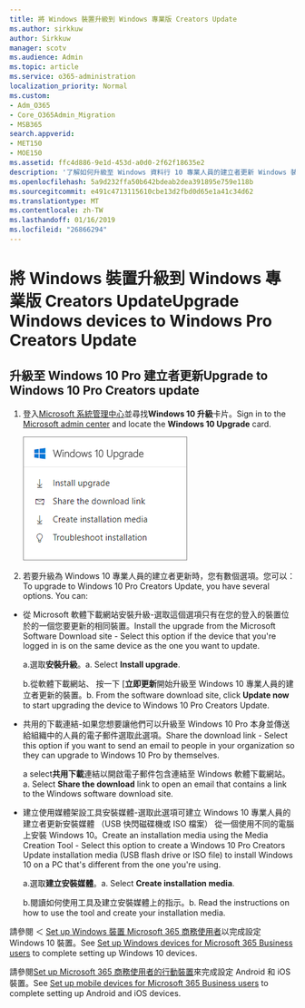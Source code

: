 ```yaml
---
title: 將 Windows 裝置升級到 Windows 專業版 Creators Update
ms.author: sirkkuw
author: Sirkkuw
manager: scotv
ms.audience: Admin
ms.topic: article
ms.service: o365-administration
localization_priority: Normal
ms.custom:
- Adm_O365
- Core_O365Admin_Migration
- MSB365
search.appverid:
- MET150
- MOE150
ms.assetid: ffc4d886-9e1d-453d-a0d0-2f62f18635e2
description: '了解如何升級至 Windows 資料行 10 專業人員的建立者更新 Windows 裝置。 '
ms.openlocfilehash: 5a9d232ffa50b642bdeab2dea391895e759e118b
ms.sourcegitcommit: e491c4713115610cbe13d2fbd0d65e1a41c34d62
ms.translationtype: MT
ms.contentlocale: zh-TW
ms.lasthandoff: 01/16/2019
ms.locfileid: "26866294"
---
```

# <a name="upgrade-windows-devices-to-windows-pro-creators-update"></a><span data-ttu-id="39c26-103">將 Windows 裝置升級到 Windows 專業版 Creators Update</span><span class="sxs-lookup"><span data-stu-id="39c26-103">Upgrade Windows devices to Windows Pro Creators Update</span></span>

## <a name="upgrade-to-windows-10-pro-creators-update"></a><span data-ttu-id="39c26-104">升級至 Windows 10 Pro 建立者更新</span><span class="sxs-lookup"><span data-stu-id="39c26-104">Upgrade to Windows 10 Pro Creators update</span></span>

1. <span data-ttu-id="39c26-105">登入[Microsoft 系統管理中心](https://portal.office.com/adminportal/home)並尋找**Windows 10 升級**卡片。</span><span class="sxs-lookup"><span data-stu-id="39c26-105">Sign in to the [Microsoft admin center](https://portal.office.com/adminportal/home) and locate the **Windows 10 Upgrade** card.</span></span> 
    
    ![在管理中心的 Windows 10 升級卡片。](media/066f47bf-7b88-4fea-8fd0-82798ea66716.png)
  
2. <span data-ttu-id="39c26-p101">若要升級為 Windows 10 專業人員的建立者更新時，您有數個選項。您可以：</span><span class="sxs-lookup"><span data-stu-id="39c26-p101">To upgrade to Windows 10 Pro Creators Update, you have several options. You can:</span></span>
    
- <span data-ttu-id="39c26-109">從 Microsoft 軟體下載網站安裝升級-選取這個選項只有在您的登入的裝置位於的一個您要更新的相同裝置。</span><span class="sxs-lookup"><span data-stu-id="39c26-109">Install the upgrade from the Microsoft Software Download site - Select this option if the device that you're logged in is on the same device as the one you want to update.</span></span>
    
  <span data-ttu-id="39c26-p102">a.選取**安裝升級**。</span><span class="sxs-lookup"><span data-stu-id="39c26-p102">a. Select **Install upgrade**.</span></span>
    
  <span data-ttu-id="39c26-p103">b.從軟體下載網站、 按一下 [**立即更新**開始升級至 Windows 10 專業人員的建立者更新的裝置。</span><span class="sxs-lookup"><span data-stu-id="39c26-p103">b. From the software download site, click **Update now** to start upgrading the device to Windows 10 Pro Creators Update.</span></span> 
    
- <span data-ttu-id="39c26-114">共用的下載連結-如果您想要讓他們可以升級至 Windows 10 Pro 本身並傳送給組織中的人員的電子郵件選取此選項。</span><span class="sxs-lookup"><span data-stu-id="39c26-114">Share the download link - Select this option if you want to send an email to people in your organization so they can upgrade to Windows 10 Pro by themselves.</span></span>
 
   <span data-ttu-id="39c26-p104">a select**共用下載**連結以開啟電子郵件包含連結至 Windows 軟體下載網站。</span><span class="sxs-lookup"><span data-stu-id="39c26-p104">a. Select **Share the download** link to open an email that contains a link to the Windows software download site.</span></span> 
    
 - <span data-ttu-id="39c26-117">建立使用媒體架設工具安裝媒體-選取此選項可建立 Windows 10 專業人員的建立者更新安裝媒體 （USB 快閃磁碟機或 ISO 檔案） 從一個使用不同的電腦上安裝 Windows 10。</span><span class="sxs-lookup"><span data-stu-id="39c26-117">Create an installation media using the Media Creation Tool - Select this option to create a Windows 10 Pro Creators Update installation media (USB flash drive or ISO file) to install Windows 10 on a PC that's different from the one you're using.</span></span>
    
    <span data-ttu-id="39c26-p105">a.選取**建立安裝媒體**。</span><span class="sxs-lookup"><span data-stu-id="39c26-p105">a. Select **Create installation media**.</span></span>
    
    <span data-ttu-id="39c26-p106">b.閱讀如何使用工具及建立安裝媒體上的指示。</span><span class="sxs-lookup"><span data-stu-id="39c26-p106">b. Read the instructions on how to use the tool and create your installation media.</span></span> 
    
<span data-ttu-id="39c26-122">請參閱 ＜ [Set up Windows 裝置 Microsoft 365 商務使用者](set-up-windows-devices.md)以完成設定 Windows 10 裝置。</span><span class="sxs-lookup"><span data-stu-id="39c26-122">See [Set up Windows devices for Microsoft 365 Business users](set-up-windows-devices.md) to complete setting up Windows 10 devices.</span></span> 
  
<span data-ttu-id="39c26-123">請參閱[Set up Microsoft 365 商務使用者的行動裝置](set-up-mobile-devices.md)來完成設定 Android 和 iOS 裝置。</span><span class="sxs-lookup"><span data-stu-id="39c26-123">See [Set up mobile devices for Microsoft 365 Business users](set-up-mobile-devices.md) to complete setting up Android and iOS devices.</span></span> 
  

